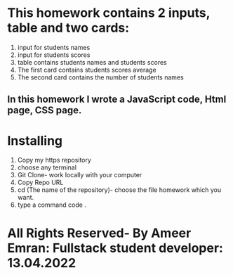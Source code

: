 
# This homework contains 2 inputs, table and two cards:
1. input for students names
2. input for students scores
3. table contains students names and students scores 
4. The first card contains students scores average
5. The second card contains the number of students names



## In this homework I wrote a JavaScript code, Html page, CSS page.

# Installing
1. Copy my https repository
2. choose any terminal
3. Git Clone- work locally with your computer
4. Copy Repo URL
5. cd (The name of the repository)- choose the file homework which you want.
6. type a command code .

# All Rights Reserved- By Ameer Emran: Fullstack student developer: 13.04.2022